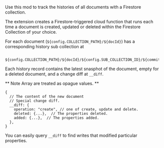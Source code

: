 Use this mod to track the histories of all documents with a Firestore collection.

The extension creates a Firestore-triggered cloud function that runs each time a document is created, updated or deleted within the Firestore Collection of your choice.

For each document (`${config.COLLECTION_PATH}/${docId}`) has a corresponding history sub collection at

```
  ${config.COLLECTION_PATH}/${docId}/${config.SUB_COLLECTION_ID}/${commitTimeSinceEpoch}
```

Each history record contains the latest snasphot of the document, empty for a deleted document, and a change diff at `__diff`.

** Note Array are treated as opague values. **

```
{
  // The content of the new document
  // Special change diff.
  __diff: {
    operation: "create", // one of create, update and delete.
    deleted: {...},  // The properties deleted.
    added: {...},  // The properties added.
  },
}
```

You can easily query `__diff` to find writes that modified particular properties.


